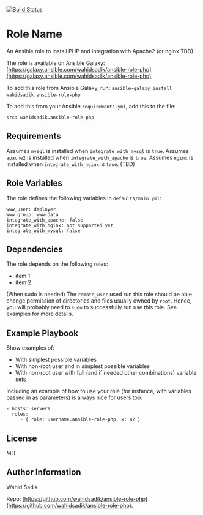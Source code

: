 [![Build Status](https://travis-ci.org/wahidsadik/ansible-role-php.svg?branch=master)](https://travis-ci.org/wahidsadik/ansible-role-php)

Role Name
=========

An Ansible role to install PHP and integration with Apache2 (or nginx TBD).

The role is available on Ansible Galaxy: [https://galaxy.ansible.com/wahidsadik/ansible-role-php](https://galaxy.ansible.com/wahidsadik/ansible-role-php).

To add this role from Ansible Galaxy, run: `ansible-galaxy install wahidsadik.ansible-role-php`.

To add this from your Ansible `requirements.yml`, add this to the file:

    src: wahidsadik.ansible-role-php


Requirements
------------

Assumes `mysql` is installed when `integrate_with_mysql` is `true`.
Assumes `apache2` is installed when `integrate_with_apache` is `true`.
Assumes `nginx` is installed when `integrate_with_nginx` is `true`. (TBD)

Role Variables
--------------

The role defines the following variables in `defaults/main.yml`:

    www_user: deployer
    www_group: www-data
    integrate_with_apache: false
    integrate_with_nginx: not supported yet
    integrate_with_mysql: false

Dependencies
------------

The role depends on the following roles:

- item 1
- item 2

(When sudo is needed)
The `remote_user` used run this role should be able change permission of directories and files usually owned by `root`. Hence, you will probably need to `sudo` to successfully run use this role. See examples for more details.

Example Playbook
----------------

Show examples of:

- With simplest possible variables
- With non-root user and in simplest possible variables
- With non-root user with full (and if needed other combinations) variable sets

Including an example of how to use your role (for instance, with variables passed in as parameters) is always nice for users too:

    - hosts: servers
      roles:
         - { role: username.ansible-role-php, x: 42 }

License
-------

MIT

Author Information
------------------

Wahid Sadik

Repo: [https://github.com/wahidsadik/ansible-role-php](https://github.com/wahidsadik/ansible-role-php).
